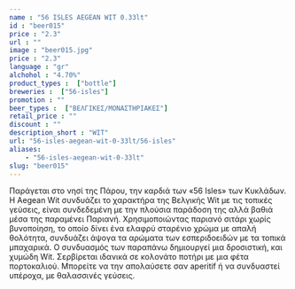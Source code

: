 ```yaml
---
name : "56 ISLES AEGEAN WIT 0.33lt"
id : "beer015"
price : "2.3"
url : ""
image : "beer015.jpg"
price : "2.3"
language : "gr"
alchohol : "4.70%"
product_types :  ["bottle"]
breweries :  ["56-isles"]
promotion : ""
beer_types :  ["ΒΕΛΓΙΚΕΣ/ΜΟΝΑΣΤΗΡΙΑΚΕΣ"]
retail_price : ""
discount : ""
description_short : "WIT"
url: "56-isles-aegean-wit-0-33lt/56-isles"
aliases: 
    - "56-isles-aegean-wit-0-33lt"
slug: "beer015"
---
```


Παράγεται στο νησί της Πάρου, την καρδιά των «56 Isles» των Κυκλάδων.
Η Aegean Wit συνδυάζει το χαρακτήρα της Βελγικής Wit με τις τοπικές γεύσεις, είναι συνδεδεμένη με την πλούσια παράδοση της αλλά βαθιά μέσα της παραμένει Παριανή. Χρησιμοποιώντας παριανό σιτάρι χωρίς βυνοποίηση, το οποίο δίνει ένα ελαφρύ σταρένιο χρώμα με απαλή θολότητα, συνδυάζει άψογα τα αρώματα των εσπεριδοειδών με τα τοπικά μπαχαρικά. Ο συνδυασμός των παραπάνω δημιουργεί μια δροσιστική, και χυμώδη Wit.
Σερβίρεται ιδανικά σε κολονάτο ποτήρι με μια φέτα πορτοκαλιού. Μπορείτε να την απολαύσετε σαν aperitif ή να συνδυαστεί υπέροχα, με θαλασσινές γεύσεις.
